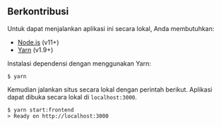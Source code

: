 ## Berkontribusi

Untuk dapat menjalankan aplikasi ini secara lokal, Anda membutuhkan:

* [Node.js](https://nodejs.org/en/) (v11+)
* [Yarn](https://yarnpkg.com/lang/en/) (v1.9+)

Instalasi dependensi dengan menggunakan Yarn:

```sh-session
$ yarn
```

Kemudian jalankan situs secara lokal dengan perintah berikut. Aplikasi dapat dibuka secara lokal di `localhost:3000`.

```sh-session
$ yarn start:frontend
> Ready on http://localhost:3000
```

